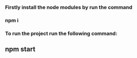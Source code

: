 ### Firstly install the node modules by run the command

### npm i

### To run the project run the following command:

## npm start
